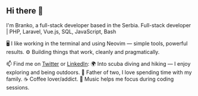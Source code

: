 ## Hi there 👋
I'm Branko, a full-stack developer based in the Serbia.
Full-stack developer | PHP, Laravel, Vue.js, SQL, JavaScript, Bash

🖥️ I like working in the terminal and using Neovim — simple tools, powerful results.
⚙️ Building things that work, cleanly and pragmatically.

📫 Find me on <a href="https://x.com/braankoo">Twitter</a> or <a href="https://www.linkedin.com/in/braankoo/">LinkedIn</a>:
🌍 Into scuba diving and hiking — I enjoy exploring and being outdoors.
👶 Father of two, I love spending time with my family.
☕ Coffee lover/addict.
🎵 Music helps me focus during coding sessions.

